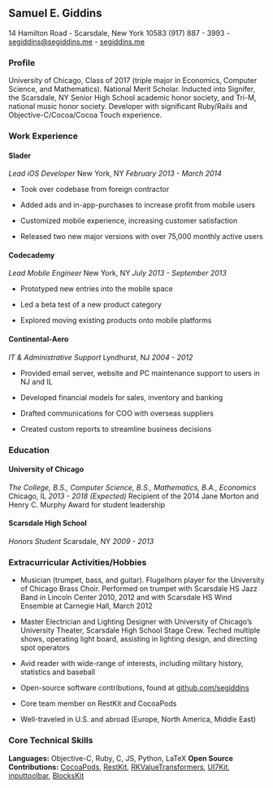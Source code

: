 ## Samuel E. Giddins
14 Hamilton Road - Scarsdale, New York 10583
(917) 887 - 3993 - [segiddins@segiddins.me](mailto:segiddins@segiddins.me) - [segiddins.me](http://segiddins.me)

### Profile
University of Chicago, Class of 2017 (triple major in Economics, Computer Science, and Mathematics). National Merit Scholar. Inducted into Signifer, the Scarsdale, NY Senior High School academic honor society, and Tri-M, national music honor society. Developer with significant Ruby/Rails and Objective-C/Cocoa/Cocoa Touch experience.


### Work Experience

#### Slader
*Lead iOS Developer*
New York, NY
*February 2013 - March 2014*

- Took over codebase from foreign contractor

- Added ads and in-app-purchases to increase profit from mobile users

- Customized mobile experience, increasing customer satisfaction

- Released two new major versions with over 75,000 monthly active users


#### Codecademy
*Lead Mobile Engineer*
New York, NY
*July 2013 - September 2013*

- Prototyped new entries into the mobile space

- Led a beta test of a new product category

- Explored moving existing products onto mobile platforms


#### Continental-Aero
*IT & Administrative Support*
Lyndhurst, NJ
*2004 - 2012*

- Provided email server, website and PC maintenance support to users in NJ and IL

- Developed financial models for sales, inventory and banking

- Drafted communications for COO with overseas suppliers

- Created custom reports to streamline business decisions



### Education

#### University of Chicago
*The College, B.S., Computer Science, B.S., Mathematics, B.A., Economics*
Chicago, IL
*2013 - 2018 (Expected)*
Recipient of the 2014 Jane Morton and Henry C. Murphy Award for student leadership


#### Scarsdale High School
*Honors Student*
Scarsdale, NY
*2009 - 2013*



### Extracurricular Activities/Hobbies

- Musician (trumpet, bass, and guitar). Flugelhorn player for the University of Chicago Brass Choir. Performed on trumpet with Scarsdale HS Jazz Band in Lincoln Center 2010, 2012 and with Scarsdale HS Wind Ensemble at Carnegie Hall, March 2012

- Master Electrician and Lighting Designer with University of Chicago’s University Theater, Scarsdale High School Stage Crew. Teched multiple shows, operating light board, assisting in lighting design, and directing spot operators

- Avid reader with wide-range of interests, including military history, statistics and baseball

- Open-source software contributions, found at [github.com/segiddins](https://github.com/segiddins)

- Core team member on RestKit and CocoaPods

- Well-traveled in U.S. and abroad (Europe, North America, Middle East)


### Core Technical Skills
__Languages:__ Objective-C, Ruby, C, JS, Python, LaTeX
__Open Source Contributions:__ [CocoaPods](https://github.com/CocoaPods/CocoaPods), [RestKit](https://github.com/RestKit/RestKit), [RKValueTransformers](https://github.com/RestKit/RKValueTransformers), [UI7Kit](https://github.com/youknowone/UI7Kit), [inputtoolbar](https://github.com/brandonhamilton/inputtoolbar), [BlocksKit](https://github.com/pandamonia/BlocksKit)
